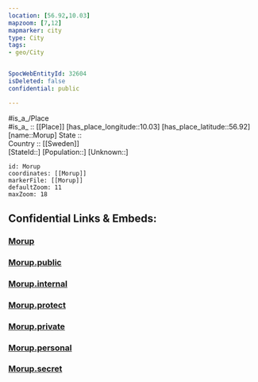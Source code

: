 ```yaml
---
location: [56.92,10.03] 
mapzoom: [7,12] 
mapmarker: city 
type: City
tags:
- geo/City


SpocWebEntityId: 32604
isDeleted: false
confidential: public

---
```

#is_a_/Place  
#is_a_ :: [[Place]] 
[has_place_longitude::10.03] 
[has_place_latitude::56.92] 
[name::Morup] 
State ::  
Country :: [[Sweden]]  
[StateId::] 
[Population::] 
[Unknown::] 


```leaflet
id: Morup
coordinates: [[Morup]] 
markerFile: [[Morup]] 
defaultZoom: 11 
maxZoom: 18
```


## Confidential Links & Embeds: 

### [Morup](/_Standards/Earth/Continent/Europe/Europe~North/Denmark/Regions~Denmark/Nordjylland/City/Morup.md) 

### [Morup.public](/_public/Earth/Continent/Europe/Europe~North/Denmark/Regions~Denmark/Nordjylland/City/Morup.public.md) 

### [Morup.internal](/_internal/Earth/Continent/Europe/Europe~North/Denmark/Regions~Denmark/Nordjylland/City/Morup.internal.md) 

### [Morup.protect](/_protect/Earth/Continent/Europe/Europe~North/Denmark/Regions~Denmark/Nordjylland/City/Morup.protect.md) 

### [Morup.private](/_private/Earth/Continent/Europe/Europe~North/Denmark/Regions~Denmark/Nordjylland/City/Morup.private.md) 

### [Morup.personal](/_personal/Earth/Continent/Europe/Europe~North/Denmark/Regions~Denmark/Nordjylland/City/Morup.personal.md) 

### [Morup.secret](/_secret/Earth/Continent/Europe/Europe~North/Denmark/Regions~Denmark/Nordjylland/City/Morup.secret.md)

